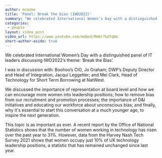 ```yaml
---
author: mcooke
title: 'Panel: Break the bias (IWD2022)'
summary: "We celebrated International Women’s Day with a distinguished panel of IT leaders – Boohoo's Jo Graham; DWP's Jacqui Leggetter; and NatWest's Mei Clark – discussing IWD2022’s theme: ‘Break the Bias’."
categories:
 - people
layout: video_post
video_url: https://www.youtube.com/embed/Mm6r7kdYqDo
short-author-aside: true
---
```


We celebrated International Women’s Day with a distinguished panel of IT leaders discussing IWD2022’s theme: ‘Break the Bias’.

I was in discussion with: Boohoo’s CIO, Jo Graham; DWP’s Deputy Director and Head of Integration, Jacqui Leggetter; and Mei Clark, Head of Technology for Short Term Borrowing at NatWest.

We discussed the importance of representation at board level and how we can encourage more women into leadership positions; how to remove bias from our recruitment and promotion processes; the importance of D&I initiatives and educating our workforce about unconscious bias; and finally, why it's essential to start this conversation at a much younger age, to inspire the next generation.

This topic is as important as ever. A recent report by the Office of National Statistics shows that the number of women working in technology has risen over the past year to 31%. However, data from the Harvey Nash Tech Survey 2021 shows that women occupy just 10% of UK technology leadership positions, a statistic that has remained unchanged since last year.

